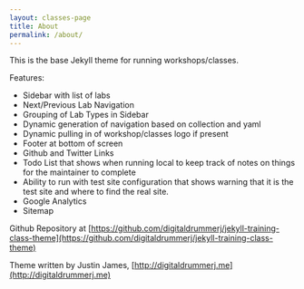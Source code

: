 ```yaml
---
layout: classes-page
title: About
permalink: /about/
---
```


This is the base Jekyll theme for running workshops/classes.  

Features:

* Sidebar with list of labs  
* Next/Previous Lab Navigation
* Grouping of Lab Types in Sidebar
* Dynamic generation of navigation based on collection and yaml
* Dynamic pulling in of workshop/classes logo if present 
* Footer at bottom of screen
* Github and Twitter Links
* Todo List that shows when running local to keep track of notes on things for the maintainer to complete
* Ability to run with test site configuration that shows warning that it is the test site and where to find the real site.
* Google Analytics
* Sitemap


Github Repository at [https://github.com/digitaldrummerj/jekyll-training-class-theme](https://github.com/digitaldrummerj/jekyll-training-class-theme)


Theme written by Justin James, [http://digitaldrummerj.me](http://digitaldrummerj.me)


